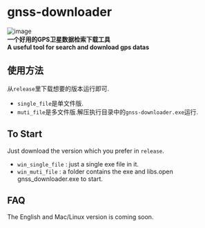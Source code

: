 # gnss-downloader


![image](https://github.com/Mereithhh/gnss-downloader/blob/master/pics/show.gif)
<br>
**一个好用的GPS卫星数据检索下载工具**
<br>
**A useful tool for search and download gps datas** 

## 使用方法

从`release`里下载想要的版本运行即可.<br>
* `single_file`是单文件版.
* `muti_file`是多文件版.解压执行目录中的`gnss-downloader.exe`运行.

## To Start
Just download the version which you prefer in `release`.<br>
* `win_single_file` : just a single exe file in it.
* `win_muti_file`   : a folder contains the exe and libs.open gnss_downloader.exe to start.


## FAQ

The English and Mac/Linux version is coming soon.